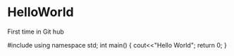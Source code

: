 # HelloWorld
First time in Git hub

  #include<iostream>
  using namespace std;
  int main()
  {
   cout<<"Hello World";
   return 0;
  }
